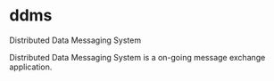 # ddms
Distributed Data Messaging System


Distributed Data Messaging System is a on-going message exchange application.
